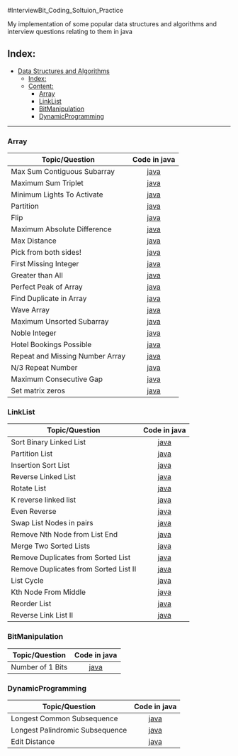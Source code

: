#InterviewBit_Coding_Soltuion_Practice

My implementation of some popular data structures and algorithms and interview questions relating to them in java

## Index:

- [Data Structures and Algorithms](#Data-Structures-and-Algorithms)
  - [Index:](#Index)
  - [Content:](#Content)
    - [Array](#Array)
    - [LinkList](#LinkList)
    - [BitManipulation](#BitManipulation)
    - [DynamicProgramming](#DynamicProgramming)

------------------------------------------------------------------------------

### Array 

| 			Topic/Question			                                            |	Code in java                           
|-----------------------------------|:------------------:|
|Max Sum Contiguous Subarray 	   |[java](Array/MaxSumContiguousSubarray.java)|
|Maximum Sum Triplet 	   |[java](Array/MaximumSumTriplet.java)|
|Minimum Lights To Activate 	   |[java](Array/MinimumLightsToActivate.java)|
|Partition 	   |[java](Array/Partitions.java)|
|Flip 	   |[java](Array/Flip.java )|
|Maximum Absolute Difference 	   |[java](Array/MaximumAbsoluteDifference.java )|
| Max Distance | [java](Array/MaxDistance.java)|
| Pick from both sides! |[java](Array/PickFromBothSides.java)|
| First Missing Integer |[java](Array/FirstMissingInteger.java)|
| Greater than All |[java](Array/GreaterThanAll.java)|
| Perfect Peak of Array |[java](Array/PerfectPeakOfArray.java)|
| Find Duplicate in Array |[java](Array/FindDuplicateInArray.java)|
| Wave Array |[java](Array/WaveArray.java)|
| Maximum Unsorted Subarray |[java](Array/MaximumUnsortedSubarray.java)|
| Noble Integer | [java](Array/NobleInteger.java)|
| Hotel Bookings Possible | [java](Array/HotelBookingsPossible.java) |
| Repeat and Missing Number Array |[java](Array/RepeatandMissingNumberArray.java)|
| N/3 Repeat Number |[java](Array/NBy3RepeatNumber.java)|
| Maximum Consecutive Gap |[java](Array/MaximumConsecutiveGap.java)|
| Set matrix zeros |[java](Array/SetMatrixZeros.java)|

### LinkList

| 			Topic/Question			                                            |	Code in java                           
|-----------------------------------|:------------------:|
| Sort Binary Linked List 	   |[java](LinkList/SortBinaryLinkedList.java)|
| Partition List |[java](LinkList/PartitionList.java)|
| Insertion Sort List |[java](LinkList/InsertionSortList.java)|
| Reverse Linked List |[java](LinkList/ReverseLinkedList.java)|
| Rotate List | [java](LinkList/RotateList.java)|
| K reverse linked list | [java](LinkList/Kreverselinkedlist.java)|
|Even Reverse| [java](LinkList/EvenReverse.java)|
| Swap List Nodes in pairs | [java](LinkList/SwapListNodesinpairs.java)|
| Remove Nth Node from List End | [java](LinkList/RemoveNthNodefromListEnd.java)|
| Merge Two Sorted Lists |[java](LinkList/MergeTwoSortedLists.java)|
| Remove Duplicates from Sorted List |[java](LinkList/RemoveDuplicatesfromSortedList.java)|
|Remove Duplicates from Sorted List II|[java](LinkList/RemoveDuplicatesfromSortedListII.java)|
| List Cycle |[java](LinkList/ListCycle.java)|
| Kth Node From Middle |[java](LinkList/KthNodeFromMiddle.java)|
| Reorder List |[java](LinkList/ReorderList.java)|
| Reverse Link List II |[java](LinkList/ReverseLinkListII.java)|





### BitManipulation

| 			Topic/Question			                                            |	Code in java                           
|-----------------------------------|:------------------:|
| Number of 1 Bits	   |[java](BitManipulation/Numberof1Bits.java)|



### DynamicProgramming

| 			Topic/Question			                                            |	Code in java                           
|-----------------------------------|:------------------:|
| Longest Common Subsequence   |[java](DynamicProgramming/LongestCommonSubsequence.java )|
|Longest Palindromic Subsequence|[java](DynamicProgramming/LongestPalindromicSubsequence.java)|
| Edit Distance |[java](DynamicProgramming/EditDistance.java)|



